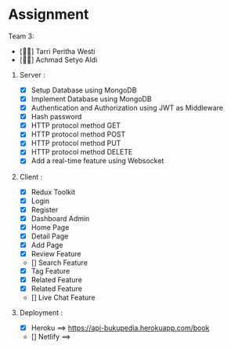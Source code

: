 # Assignment

Team 3:

- [👩🏻] Tarri Peritha Westi
- [🧑🏻] Achmad Setyo Aldi

1. Server :

   - [x] Setup Database using MongoDB
   - [x] Implement Database using MongoDB
   - [x] Authentication and Authorization using JWT as Middleware
   - [x] Hash password
   - [X] HTTP protocol method GET
   - [x] HTTP protocol method POST
   - [x] HTTP protocol method PUT
   - [x] HTTP protocol method DELETE
   - [X] Add a real-time feature using Websocket

2. Client :

   - [x] Redux Toolkit
   - [x] Login
   - [x] Register
   - [x] Dashboard Admin
   - [x] Home Page
   - [x] Detail Page
   - [x] Add Page
   - [x] Review Feature
   - [] Search Feature
   - [x] Tag Feature
   - [x] Related Feature
   - [x] Related Feature
   - [] Live Chat Feature

3. Deployment :
   - [x] Heroku ==> https://api-bukupedia.herokuapp.com/book
   - [] Netlify ==> 
